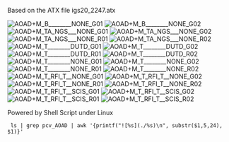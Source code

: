 Based on the ATX file igs20_2247.atx

![AOAD+M_B________NONE_G01](./pcv_AOAD+M_B________NONE_G01.png)
![AOAD+M_B________NONE_G02](./pcv_AOAD+M_B________NONE_G02.png)
![AOAD+M_TA_NGS___NONE_G01](./pcv_AOAD+M_TA_NGS___NONE_G01.png)
![AOAD+M_TA_NGS___NONE_G02](./pcv_AOAD+M_TA_NGS___NONE_G02.png)
![AOAD+M_TA_NGS___NONE_R01](./pcv_AOAD+M_TA_NGS___NONE_R01.png)
![AOAD+M_TA_NGS___NONE_R02](./pcv_AOAD+M_TA_NGS___NONE_R02.png)
![AOAD+M_T________DUTD_G01](./pcv_AOAD+M_T________DUTD_G01.png)
![AOAD+M_T________DUTD_G02](./pcv_AOAD+M_T________DUTD_G02.png)
![AOAD+M_T________DUTD_R01](./pcv_AOAD+M_T________DUTD_R01.png)
![AOAD+M_T________DUTD_R02](./pcv_AOAD+M_T________DUTD_R02.png)
![AOAD+M_T________NONE_G01](./pcv_AOAD+M_T________NONE_G01.png)
![AOAD+M_T________NONE_G02](./pcv_AOAD+M_T________NONE_G02.png)
![AOAD+M_T________NONE_R01](./pcv_AOAD+M_T________NONE_R01.png)
![AOAD+M_T________NONE_R02](./pcv_AOAD+M_T________NONE_R02.png)
![AOAD+M_T_RFI_T__NONE_G01](./pcv_AOAD+M_T_RFI_T__NONE_G01.png)
![AOAD+M_T_RFI_T__NONE_G02](./pcv_AOAD+M_T_RFI_T__NONE_G02.png)
![AOAD+M_T_RFI_T__NONE_R01](./pcv_AOAD+M_T_RFI_T__NONE_R01.png)
![AOAD+M_T_RFI_T__NONE_R02](./pcv_AOAD+M_T_RFI_T__NONE_R02.png)
![AOAD+M_T_RFI_T__SCIS_G01](./pcv_AOAD+M_T_RFI_T__SCIS_G01.png)
![AOAD+M_T_RFI_T__SCIS_G02](./pcv_AOAD+M_T_RFI_T__SCIS_G02.png)
![AOAD+M_T_RFI_T__SCIS_R01](./pcv_AOAD+M_T_RFI_T__SCIS_R01.png)
![AOAD+M_T_RFI_T__SCIS_R02](./pcv_AOAD+M_T_RFI_T__SCIS_R02.png)


Powered by Shell Script under Linux

``` ls | grep pcv_AOAD | awk '{printf("![%s](./%s)\n", substr($1,5,24), $1)}'```
